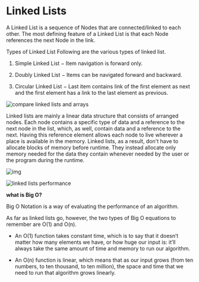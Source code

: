 # Linked Lists

A Linked List is a sequence of Nodes that are connected/linked to each other. The most defining feature of a Linked List is that each Node references the next Node in the link.

Types of Linked List
Following are the various types of linked list.

1. Simple Linked List − Item navigation is forward only.

2. Doubly Linked List − Items can be navigated forward and backward.

3. Circular Linked List − Last item contains link of the first element as next and the first element has a link to the last element as previous.

![compare linked lists and arrays](https://miro.medium.com/max/615/1*iMYmkYDCSrXXdwpbqm-ekA.jpeg)

Linked lists are mainly a linear data structure that consists of arranged nodes. Each node contains a specific type of data and a reference to the next node in the list, which, as well, contain data and a reference to the next. Having this reference element allows each node to live wherever a place is available in the memory. Linked lists, as a result, don't have to allocate blocks of memory before runtime. They instead allocate only memory needed for the data they contain whenever needed by the user or the program during the runtime.

![img](https://miro.medium.com/max/2416/0*4Id-3IMNQHihLJAg.png)


![linked lists performance](https://codefellows.github.io/common_curriculum/data_structures_and_algorithms/Code_401/class-05/resources/images/LinkedList4.PNG)

**what is Big O?**

 Big O Notation is a way of evaluating the performance of an algorithm.

 As far as linked lists go, however, the two types of Big O equations to remember are O(1) and O(n).

 * An O(1) function takes constant time, which is to say that it doesn’t matter how many elements we have, or how huge our input is: it’ll always take the same amount of time and memory to run our algorithm.
 
  * An O(n) function is linear, which means that as our input grows (from ten numbers, to ten thousand, to ten million), the space and time that we need to run that algorithm grows linearly.